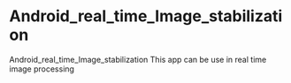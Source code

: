 # Android_real_time_Image_stabilization
Android_real_time_Image_stabilization
This app can be use in real time image processing
